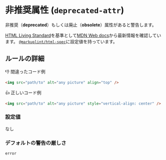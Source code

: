 # 非推奨属性 (`deprecated-attr`)

非推奨（**deprecated**）もしくは廃止（**obsolete**）属性があると警告します。

[HTML Living Standard](https://momdo.github.io/html/)を基準として[MDN Web docs](https://developer.mozilla.org/ja/docs/Web/HTML)から最新情報を確認しています。 [`@markuplint/html-spec`](https://github.com/markuplint/markuplint/blob/main/packages/%40markuplint/html-spec/index.json)に設定値を持っています。

## ルールの詳細

👎 間違ったコード例

```html
<img src="path/to" alt="any picture" align="top" />
```

👍 正しいコード例

```html
<img src="path/to" alt="any picture" style="vertical-align: center" />
```

### 設定値

なし

### デフォルトの警告の厳しさ

`error`

